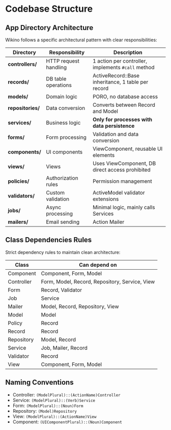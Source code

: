 # Codebase Structure

## App Directory Architecture

Wikino follows a specific architectural pattern with clear responsibilities:

| Directory         | Responsibility        | Description                                        |
| ----------------- | --------------------- | -------------------------------------------------- |
| **controllers/**  | HTTP request handling | 1 action per controller, implements `#call` method |
| **records/**      | DB table operations   | ActiveRecord::Base inheritance, 1 table per record |
| **models/**       | Domain logic          | PORO, no database access                           |
| **repositories/** | Data conversion       | Converts between Record and Model                  |
| **services/**     | Business logic        | **Only for processes with data persistence**       |
| **forms/**        | Form processing       | Validation and data conversion                     |
| **components/**   | UI components         | ViewComponent, reusable UI elements                |
| **views/**        | Views                 | Uses ViewComponent, DB direct access prohibited    |
| **policies/**     | Authorization rules   | Permission management                              |
| **validators/**   | Custom validation     | ActiveModel validator extensions                   |
| **jobs/**         | Async processing      | Minimal logic, mainly calls Services               |
| **mailers/**      | Email sending         | Action Mailer                                      |

## Class Dependencies Rules

Strict dependency rules to maintain clean architecture:

| Class      | Can depend on                                  |
| ---------- | ---------------------------------------------- |
| Component  | Component, Form, Model                         |
| Controller | Form, Model, Record, Repository, Service, View |
| Form       | Record, Validator                              |
| Job        | Service                                        |
| Mailer     | Model, Record, Repository, View                |
| Model      | Model                                          |
| Policy     | Record                                         |
| Record     | Record                                         |
| Repository | Model, Record                                  |
| Service    | Job, Mailer, Record                            |
| Validator  | Record                                         |
| View       | Component, Form, Model                         |

## Naming Conventions

- Controller: `(ModelPlural)::(ActionName)Controller`
- Service: `(ModelPlural)::(Verb)Service`
- Form: `(ModelPlural)::(Noun)Form`
- Repository: `(Model)Repository`
- View: `(ModelPlural)::(ActionName)View`
- Component: `(UIComponentPlural)::(Noun)Component`

